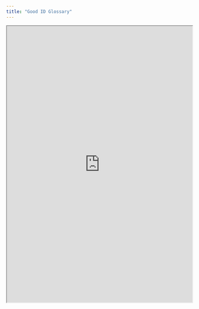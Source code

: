 ```yaml
---
title: "Good ID Glossary"
---
```



<iframe height="750" width="100%" src="https://ewelton.github.io/ktest/wiki.html#Good%20ID%20Glossary"></iframe>

